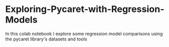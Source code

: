 # Exploring-Pycaret-with-Regression-Models
In this colab notebook I explore some regression model comparisons using the pycaret library's datasets and tools

